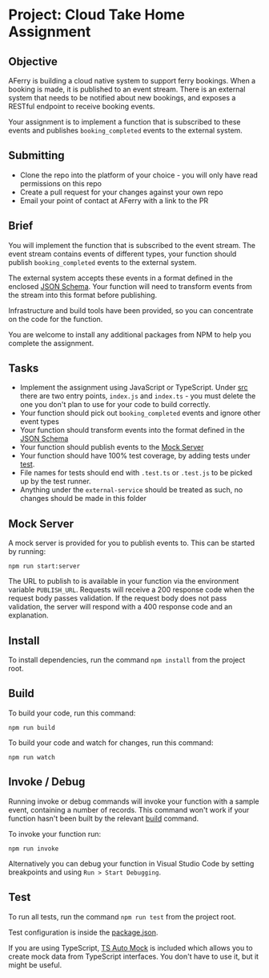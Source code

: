 # Project: Cloud Take Home Assignment

## Objective

AFerry is building a cloud native system to support ferry bookings. When a booking is made, it is published to an event stream. There is an external system that needs to be notified about new bookings, and exposes a RESTful endpoint to receive booking events.

Your assignment is to implement a function that is subscribed to these events and publishes `booking_completed` events to the external system.

## Submitting

- Clone the repo into the platform of your choice - you will only have read permissions on this repo
- Create a pull request for your changes against your own repo
- Email your point of contact at AFerry with a link to the PR

## Brief

You will implement the function that is subscribed to the event stream. The event stream contains events of different types, your function should publish `booking_completed` events to the external system.

The external system accepts these events in a format defined in the enclosed [JSON Schema](./external-service/schema.json). Your function will need to transform events from the stream into this format before publishing.

Infrastructure and build tools have been provided, so you can concentrate on the code for the function.

You are welcome to install any additional packages from NPM to help you complete the assignment.

## Tasks

- Implement the assignment using JavaScript or TypeScript. Under [src](./src) there are two entry points, `index.js` and `index.ts` - you must delete the one you don't plan to use for your code to build correctly.
- Your function should pick out `booking_completed` events and ignore other event types
- Your function should transform events into the format defined in the [JSON Schema](./external-service/schema.json)
- Your function should publish events to the [Mock Server](#mock-server)
- Your function should have 100% test coverage, by adding tests under [test](./test).
- File names for tests should end with `.test.ts` or `.test.js` to be picked up by the test runner.
- Anything under the `external-service` should be treated as such, no changes should be made in this folder

## Mock Server

A mock server is provided for you to publish events to. This can be started by running:

```
npm run start:server
```

The URL to publish to is available in your function via the environment variable `PUBLISH_URL`. Requests will receive a 200 response code when the request body passes validation. If the request body does not pass validation, the server will respond with a 400 response code and an explanation.


## Install

To install dependencies, run the command `npm install` from the project root.

## Build

To build your code, run this command:

```
npm run build
```

To build your code and watch for changes, run this command:

```
npm run watch
```

## Invoke / Debug

Running invoke or debug commands will invoke your function with a sample event, containing a number of records. This command won't work if your function hasn't been built by the relevant [build](#Build) command.

To invoke your function run:

```
npm run invoke
```

Alternatively you can debug your function in Visual Studio Code by setting breakpoints and using `Run > Start Debugging`.

## Test

To run all tests, run the command `npm run test` from the project root.

Test configuration is inside the [package.json](./package.json).

If you are using TypeScript, [TS Auto Mock](https://typescript-tdd.github.io/ts-auto-mock/) is included which allows you to create mock data from TypeScript interfaces. You don't have to use it, but it might be useful.
